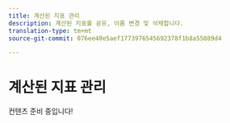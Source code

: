 ```yaml
---
title: 계산된 지표 관리
description: 계산된 지표를 공유, 이름 변경 및 삭제합니다.
translation-type: tm+mt
source-git-commit: 076ee40e5aef1773976545692378f1b8a55089d4

---
```



# 계산된 지표 관리

컨텐츠 준비 중입니다!
